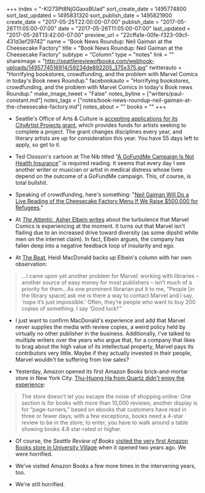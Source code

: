 +++
index = "-Kl273Pt8NjGGaxsBUad"
sort_create_date = 1495774800
sort_last_updated = 1495831320
sort_publish_date = 1495821900
create_date = "2017-05-25T22:00:00-07:00"
publish_date = "2017-05-26T11:05:00-07:00"
date = "2017-05-26T11:05:00-07:00"
last_updated = "2017-05-26T13:42:00-07:00"
preview_url = "22cffa1e-00fe-f323-09cf-431d3ef29742"
name = "Book News Roundup: Neil Gaiman at the Cheesecake Factory"
title = "Book News Roundup: Neil Gaiman at the Cheesecake Factory"
subtype = "Column"
type = "notes"
link = ""
shareimage = "http://seattlereviewofbooks.com/webhook-uploads/1495774516914/59234de892205_375x375.jpg"
twitterauto = "Horrifying bookstores, crowdfunding, and the problem with Marvel Comics in today's Book news Roundup."
facebookauto = "Horrifying bookstores, crowdfunding, and the problem with Marvel Comics in today's Book news Roundup."
make_image_tweet = "False"
notes_byline = ["writers/paul-constant.md"]
notes_tags = ["notes/book-news-roundup-neil-gaiman-at-the-cheesecake-factory.md"]
notes_about = ""
books = ""
+++
* Seattle's Office of Arts & Culture is [accepting applications for its CityArtist Projects grant](http://www.seattle.gov/arts/cityartist-projects), which provides funds for artists seeking to complete a project. The grant changes disciplines every year, and literary artists are up for consideration this year. You have 55 days left to apply, so get to it.

* Ted Closson's cartoon at The Nib titled "[A GoFundMe Campaign Is Not Health Insurance](https://thenib.com/a-gofundme-campaign-is-not-health-insurance)" is required reading. It seems that every day I see another writer or musician or artist in medical distress whose lives depend on the outcome of a GoFundMe campaign. This, of course, is total bullshit.

* Speaking of crowdfunding, here's something: "[Neil Gaiman Will Do a Live Reading of the Cheesecake Factory Menu If We Raise $500,000 for Refugees](https://www.crowdrise.com/neil-gaiman-will-do-a-live-reading-of-the-cheesecake-factory-menu-if-we-raise-500000-for-refugees)."

* At [*The Atlantic*, Asher Elbein writes](https://www.theatlantic.com/entertainment/archive/2017/05/the-real-reasons-for-marvel-comics-woes/527127/#article-comments?utm_source=twb) about the turbulence that Marvel Comics is experiencing at the moment. It turns out that Marvel isn't flailing due to an increased drive toward diversity (as some dipshit white men on the internet claim). In fact, Elbein argues, the company has fallen deep into a negative feedback loop of insularity and ego.

* At [The Beat](http://www.comicsbeat.com/along-with-all-its-other-problems-marvel-also-has-a-library-problem/), Heidi MacDonald backs up Elbein's column with her own observation:

<blockquote>...I came upon yet another problem for Marvel: working with libraries – another source of easy money for most publishers – isn’t much of a priority for them...As one prominent librarian put it to me, “People [in the library space] ask me is there a way to contact Marvel and I say, ‘nope it’s just impossible.’ Often, they’re people who want to buy 200 copies of something. I say ‘Good luck!'”</blockquote>

* I just want to confirm MacDonald's experience and add that Marvel never supplies the media with review copies, a weird policy held by virtually no other publisher in the business. Additionally, I've talked to multiple writers over the years who argue that, for a company that likes to brag about the high value of its intellectual property, Marvel pays its contributors very little. Maybe if they actually invested in their people, Marvel wouldn't be suffering from low sales?

* Yesterday, Amazon opened its first Amazon Books brick-and-mortar store in New York City. [Thu-Huong Ha from Quartz didn't enjoy the experience](https://qz.com/990164/amazons-first-bookstore-in-new-york-city-sucks-the-joy-out-of-buying-books/):

<blockquote>The store doesn’t let you escape the noise of shopping online: One section is for books with more than 10,000 reviews; another display is for “page-turners,” based on ebooks that customers have read in three or fewer days; with a few exceptions, books need a 4-star review to be in the store; to enter, you have to walk around a table showing books 4.8 star-rated or higher.</blockquote>

* Of course, the *Seattle Review of Books* [visited the very first Amazon Books store in University Village](http://www.seattlereviewofbooks.com/notes/2015/11/09/the-algorithm-method/) when it opened two years ago. We were horrified.

* We've visited Amazon Books a few more times in the intervening years, too. 

* We're still horrified.
